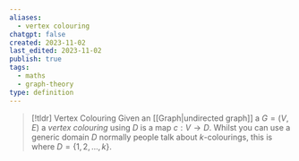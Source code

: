 ```yaml
---
aliases:
  - vertex colouring
chatgpt: false
created: 2023-11-02
last_edited: 2023-11-02
publish: true
tags:
  - maths
  - graph-theory
type: definition
---
```

>[!tldr] Vertex Colouring
> Given an [[Graph|undirected graph]] a $G = (V,E)$ a *vertex colouring* using $D$ is a map $c: V \rightarrow D$.
> Whilst you can use a generic domain $D$ normally people talk about $k$-colourings, this is where $D = \{1,2, \ldots, k\}$.

